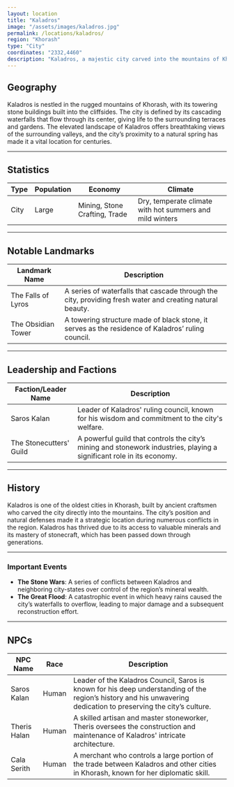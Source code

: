 ```yaml
---
layout: location
title: "Kaladros"
image: "/assets/images/kaladros.jpg"
permalink: /locations/kaladros/
region: "Khorash"
type: "City"
coordinates: "2332,4460"
description: "Kaladros, a majestic city carved into the mountains of Khorash, is known for its impressive stone towers and waterfalls that wind through its architecture. This ancient city is a testament to the skill of its builders and is a key location in the region’s history."
---
```


## Geography

Kaladros is nestled in the rugged mountains of Khorash, with its towering stone buildings built into the cliffsides. The city is defined by its cascading waterfalls that flow through its center, giving life to the surrounding terraces and gardens. The elevated landscape of Kaladros offers breathtaking views of the surrounding valleys, and the city’s proximity to a natural spring has made it a vital location for centuries. 

---

## Statistics

| Type         | Population       | Economy             | Climate                |
|--------------|------------------|---------------------|------------------------|
| City | Large    | Mining, Stone Crafting, Trade | Dry, temperate climate with hot summers and mild winters |

---

## Notable Landmarks

| Landmark Name          | Description                                                                                     |
|------------------------|-------------------------------------------------------------------------------------------------|
| The Falls of Lyros      | A series of waterfalls that cascade through the city, providing fresh water and creating natural beauty. |
| The Obsidian Tower      | A towering structure made of black stone, it serves as the residence of Kaladros’ ruling council. |

---

## Leadership and Factions

| Faction/Leader Name     | Description                                                                                     |
|-------------------------|-------------------------------------------------------------------------------------------------|
| Saros Kalan             | Leader of Kaladros' ruling council, known for his wisdom and commitment to the city's welfare. |
| The Stonecutters' Guild | A powerful guild that controls the city’s mining and stonework industries, playing a significant role in its economy. |

---

## History

Kaladros is one of the oldest cities in Khorash, built by ancient craftsmen who carved the city directly into the mountains. The city’s position and natural defenses made it a strategic location during numerous conflicts in the region. Kaladros has thrived due to its access to valuable minerals and its mastery of stonecraft, which has been passed down through generations.

---

### Important Events

- **The Stone Wars**: A series of conflicts between Kaladros and neighboring city-states over control of the region’s mineral wealth.
- **The Great Flood**: A catastrophic event in which heavy rains caused the city’s waterfalls to overflow, leading to major damage and a subsequent reconstruction effort.

---

## NPCs

| NPC Name          | Race     | Description                                           |
|-------------------|----------|-------------------------------------------------------|
| Saros Kalan       | Human    | Leader of the Kaladros Council, Saros is known for his deep understanding of the region’s history and his unwavering dedication to preserving the city’s culture. |
| Theris Halan      | Human    | A skilled artisan and master stoneworker, Theris oversees the construction and maintenance of Kaladros' intricate architecture. |
| Cala Serith       | Human    | A merchant who controls a large portion of the trade between Kaladros and other cities in Khorash, known for her diplomatic skill. |
